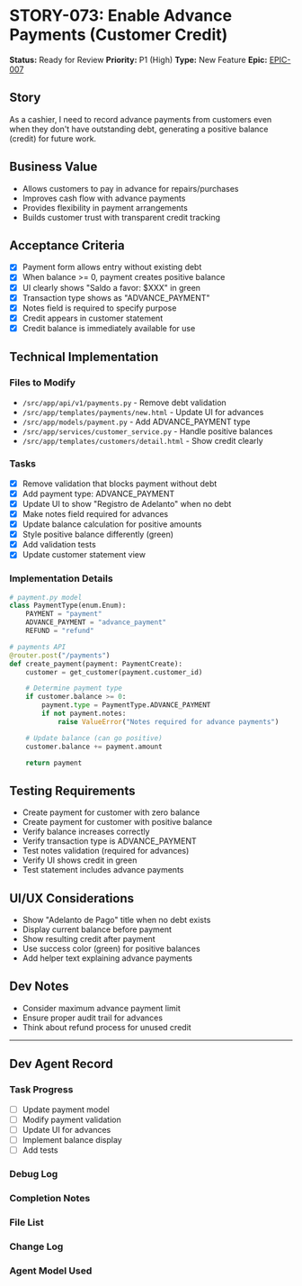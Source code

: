# STORY-073: Enable Advance Payments (Customer Credit)

**Status:** Ready for Review
**Priority:** P1 (High)
**Type:** New Feature
**Epic:** [EPIC-007](./EPIC-007-system-improvements.md)

## Story
As a cashier, I need to record advance payments from customers even when they don't have outstanding debt, generating a positive balance (credit) for future work.

## Business Value
- Allows customers to pay in advance for repairs/purchases
- Improves cash flow with advance payments
- Provides flexibility in payment arrangements
- Builds customer trust with transparent credit tracking

## Acceptance Criteria
- [x] Payment form allows entry without existing debt
- [x] When balance >= 0, payment creates positive balance
- [x] UI clearly shows "Saldo a favor: $XXX" in green
- [x] Transaction type shows as "ADVANCE_PAYMENT"
- [x] Notes field is required to specify purpose
- [x] Credit appears in customer statement
- [x] Credit balance is immediately available for use

## Technical Implementation

### Files to Modify
- `/src/app/api/v1/payments.py` - Remove debt validation
- `/src/app/templates/payments/new.html` - Update UI for advances
- `/src/app/models/payment.py` - Add ADVANCE_PAYMENT type
- `/src/app/services/customer_service.py` - Handle positive balances
- `/src/app/templates/customers/detail.html` - Show credit clearly

### Tasks
- [x] Remove validation that blocks payment without debt
- [x] Add payment type: ADVANCE_PAYMENT
- [x] Update UI to show "Registro de Adelanto" when no debt
- [x] Make notes field required for advances
- [x] Update balance calculation for positive amounts
- [x] Style positive balance differently (green)
- [x] Add validation tests
- [x] Update customer statement view

### Implementation Details
```python
# payment.py model
class PaymentType(enum.Enum):
    PAYMENT = "payment"
    ADVANCE_PAYMENT = "advance_payment"
    REFUND = "refund"

# payments API
@router.post("/payments")
def create_payment(payment: PaymentCreate):
    customer = get_customer(payment.customer_id)

    # Determine payment type
    if customer.balance >= 0:
        payment.type = PaymentType.ADVANCE_PAYMENT
        if not payment.notes:
            raise ValueError("Notes required for advance payments")

    # Update balance (can go positive)
    customer.balance += payment.amount

    return payment
```

## Testing Requirements
- Create payment for customer with zero balance
- Create payment for customer with positive balance
- Verify balance increases correctly
- Verify transaction type is ADVANCE_PAYMENT
- Test notes validation (required for advances)
- Verify UI shows credit in green
- Test statement includes advance payments

## UI/UX Considerations
- Show "Adelanto de Pago" title when no debt exists
- Display current balance before payment
- Show resulting credit after payment
- Use success color (green) for positive balances
- Add helper text explaining advance payments

## Dev Notes
- Consider maximum advance payment limit
- Ensure proper audit trail for advances
- Think about refund process for unused credit

---

## Dev Agent Record

### Task Progress
- [ ] Update payment model
- [ ] Modify payment validation
- [ ] Update UI for advances
- [ ] Implement balance display
- [ ] Add tests

### Debug Log

### Completion Notes

### File List

### Change Log

### Agent Model Used
